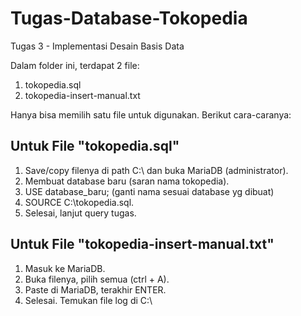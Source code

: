 # Tugas-Database-Tokopedia
Tugas 3 - Implementasi Desain Basis Data

Dalam folder ini, terdapat 2 file:
1. tokopedia.sql
2. tokopedia-insert-manual.txt

Hanya bisa memilih satu file untuk digunakan. Berikut cara-caranya:

## Untuk File "tokopedia.sql"

1. Save/copy filenya di path C:\ dan buka MariaDB (administrator).
2. Membuat database baru (saran nama tokopedia).
3. USE database_baru; (ganti nama sesuai database yg dibuat)
4. SOURCE C:\tokopedia.sql.
5. Selesai, lanjut query tugas.

## Untuk File "tokopedia-insert-manual.txt"

1. Masuk ke MariaDB.
2. Buka filenya, pilih semua (ctrl + A).
3. Paste di MariaDB, terakhir ENTER.
4. Selesai. Temukan file log di C:\
